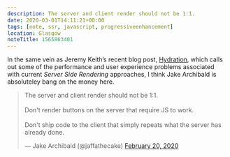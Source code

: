 ```yaml
---
description: The server and client render should not be 1:1.
date: 2020-03-01T14:11:21+00:00
tags: [note, ssr, javascript, progressiveenhancement]
location: Glasgow
noteTitle: 1565863401
---
```

In the same vein as Jeremy Keith’s recent blog post, [Hydration](https://adactio.com/journal/16404), which calls out some of the performance and user experience problems associated with current _Server Side Rendering_ approaches, I think Jake Archibald is absoluteley bang on the money here.

<blockquote class="twitter-tweet"><p lang="en" dir="ltr">The server and client render should not be 1:1.<br><br>Don&#39;t render buttons on the server that require JS to work.<br><br>Don&#39;t ship code to the client that simply repeats what the server has already done.</p>&mdash; Jake Archibald (@jaffathecake) <a href="https://twitter.com/jaffathecake/status/1230388412806520833?ref_src=twsrc%5Etfw">February 20, 2020</a></blockquote> <script async src="https://platform.twitter.com/widgets.js" charset="utf-8"></script>

